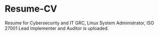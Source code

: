 # Resume-CV

Resume for Cybersecurity and IT GRC, Linux System Administrator, ISO 27001 Lead Implementer and Auditor is uploaded.
